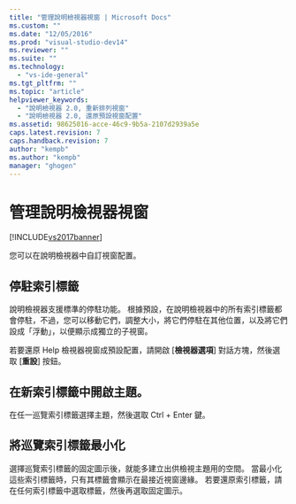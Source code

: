 ```yaml
---
title: "管理說明檢視器視窗 | Microsoft Docs"
ms.custom: ""
ms.date: "12/05/2016"
ms.prod: "visual-studio-dev14"
ms.reviewer: ""
ms.suite: ""
ms.technology: 
  - "vs-ide-general"
ms.tgt_pltfrm: ""
ms.topic: "article"
helpviewer_keywords: 
  - "說明檢視器 2.0, 重新排列視窗"
  - "說明檢視器 2.0, 還原預設視窗配置"
ms.assetid: 98625016-acce-46c9-9b5a-2107d2939a5e
caps.latest.revision: 7
caps.handback.revision: 7
author: "kempb"
ms.author: "kempb"
manager: "ghogen"
---
```

# 管理說明檢視器視窗
[!INCLUDE[vs2017banner](../code-quality/includes/vs2017banner.md)]

您可以在說明檢視器中自訂視窗配置。  
  
## 停駐索引標籤  
 說明檢視器支援標準的停駐功能。  根據預設，在說明檢視器中的所有索引標籤都會停駐，不過，您可以移動它們，調整大小，將它們停駐在其他位置，以及將它們設成「浮動」，以便顯示成獨立的子視窗。  
  
 若要還原 Help 檢視器視窗成預設配置，請開啟 \[**檢視器選項**\] 對話方塊，然後選取 \[**重設**\] 按鈕。  
  
## 在新索引標籤中開啟主題。  
 在任一巡覽索引標籤選擇主題，然後選取 Ctrl \+ Enter 鍵。  
  
## 將巡覽索引標籤最小化  
 選擇巡覽索引標籤的固定圖示後，就能多建立出供檢視主題用的空間。  當最小化這些索引標籤時，只有其標籤會顯示在最接近視窗邊緣。  若要還原索引標籤，請在任何索引標籤中選取標籤，然後再選取固定圖示。